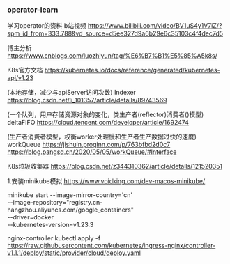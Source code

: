 ### operator-learn

学习operator的资料
b站视频         https://www.bilibili.com/video/BV1uS4y1V7iZ/?spm_id_from=333.788&vd_source=d5ee327d9a6b29e6c35103c4f4dec7d5

博主分析        https://www.cnblogs.com/luozhiyun/tag/%E6%B7%B1%E5%85%A5k8s/

K8s官方文档     https://kubernetes.io/docs/reference/generated/kubernetes-api/v1.23

(本地存储，减少与apiServer访问次数)
Indexer        https://blog.csdn.net/li_101357/article/details/89743569

(一个队列，用户存储资源对象的变化，类生产者(reflector)消费者()模型)
deltaFIFO      https://cloud.tencent.com/developer/article/1692474

(生产者消费者模型，权衡worker处理慢和生产者生产数据过快的速度)
workQueue      https://jishuin.proginn.com/p/763bfbd2d0c7
               https://blog.pangsq.cn/2020/05/05/workQueue/#Interface


K8s垃圾收集器 https://blog.csdn.net/z344310362/article/details/121520351

1.安装minikube模拟
    https://www.voidking.com/dev-macos-minikube/

minikube start --image-mirror-country='cn' \
--image-repository="registry.cn-hangzhou.aliyuncs.com/google_containers"  \
--driver=docker \
--kubernetes-version=v1.23.3 


nginx-controller      kubectl apply -f https://raw.githubusercontent.com/kubernetes/ingress-nginx/controller-v1.1.1/deploy/static/provider/cloud/deploy.yaml
